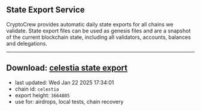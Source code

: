 ## State Export Service
CryptoCrew provides automatic daily state exports for all chains we validate. State export files can be used as genesis files and are a snapshot of the current blockchain state, including all validators, accounts, balances and delegations.

---
**Download: [celestia state export](https://dl-eu2.ccvalidators.com/SERVICE/celestia/celestia_export_3664805.json)**
---

- last updated: Wed Jan 22 2025 17:34:01
- chain id: `celestia`
- export height: `3664805`
- use for: airdrops, local tests, chain recovery
